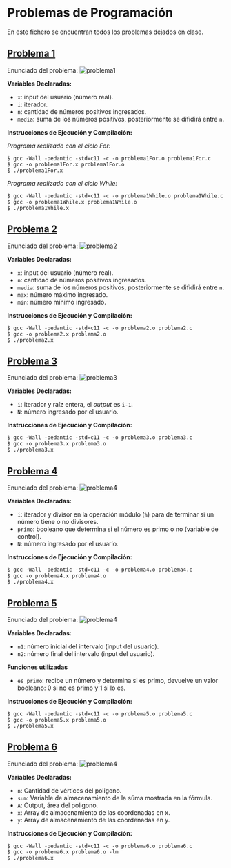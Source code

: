 # Problemas de Programación
En este fichero se encuentran todos los problemas dejados en clase.

## [Problema 1](https://github.com/DSarceno/2022LabSimu201900109/blob/main/ProblemasProgramaci%C3%B3n/problema1For.c)
Enunciado del problema:
![problema1](./img/problema1.png)

**Variables Declaradas:**
  - `x`: input del usuario (número real).
  - `i`: iterador.
  - `n`: cantidad de números positivos ingresados.
  - `media`: suma de los números positivos, posteriormente se difidirá entre `n`.

**Instrucciones de Ejecución y Compilación:**

*Programa realizado con el ciclo For:*
```
$ gcc -Wall -pedantic -std=c11 -c -o problema1For.o problema1For.c
$ gcc -o problema1For.x problema1For.o
$ ./problema1For.x
```

*Programa realizado con el ciclo While:*
```
$ gcc -Wall -pedantic -std=c11 -c -o problema1While.o problema1While.c
$ gcc -o problema1While.x problema1While.o
$ ./problema1While.x
```

## [Problema 2](https://github.com/DSarceno/2022LabSimu201900109/blob/main/ProblemasProgramaci%C3%B3n/problema2.c)
Enunciado del problema:
![problema2](./img/problema2.png)

**Variables Declaradas:**
  - `x`: input del usuario (número real).
  - `n`: cantidad de números positivos ingresados.
  - `media`: suma de los números positivos, posteriormente se difidirá entre `n`.
  - `max`: número máximo ingresado.
  - `min`: número mínimo ingresado.

**Instrucciones de Ejecución y Compilación:**
```
$ gcc -Wall -pedantic -std=c11 -c -o problema2.o problema2.c
$ gcc -o problema2.x problema2.o
$ ./problema2.x
```

## [Problema 3](https://github.com/DSarceno/2022LabSimu201900109/blob/main/ProblemasProgramaci%C3%B3n/problema3.c)
Enunciado del problema:
![problema3](./img/problema3.png)

**Variables Declaradas:**
  - `i`: iterador y raíz entera, el *output* es `i-1`.
  - `N`: número ingresado por el usuario.


**Instrucciones de Ejecución y Compilación:**
```
$ gcc -Wall -pedantic -std=c11 -c -o problema3.o problema3.c
$ gcc -o problema3.x problema3.o
$ ./problema3.x
```

## [Problema 4](https://github.com/DSarceno/2022LabSimu201900109/blob/main/ProblemasProgramaci%C3%B3n/problema4.c)
Enunciado del problema:
![problema4](./img/problema4.png)

**Variables Declaradas:**
  - `i`: iterador y divisor en la operación módulo (`%`) para de terminar si un número tiene o no divisores.
  - `primo`: booleano que determina si el número es primo o no (variable de control).
  - `N`: número ingresado por el usuario.


**Instrucciones de Ejecución y Compilación:**
```
$ gcc -Wall -pedantic -std=c11 -c -o problema4.o problema4.c
$ gcc -o problema4.x problema4.o
$ ./problema4.x
```

## [Problema 5](https://github.com/DSarceno/2022LabSimu201900109/blob/main/ProblemasProgramaci%C3%B3n/problema5.c)
Enunciado del problema:
![problema4](./img/problema5.png)

**Variables Declaradas:**
  - `n1`: número inicial del intervalo (input del usuario).
  - `n2`: número final del intervalo (input del usuario).

**Funciones utilizadas**
  - `es_primo`: recibe un número y determina si es primo, devuelve un valor
    booleano: 0 si no es primo y 1 si lo es.


**Instrucciones de Ejecución y Compilación:**
```
$ gcc -Wall -pedantic -std=c11 -c -o problema5.o problema5.c
$ gcc -o problema5.x problema5.o
$ ./problema5.x
```


## [Problema 6](https://github.com/DSarceno/2022LabSimu201900109/blob/main/ProblemasProgramaci%C3%B3n/problema6.c)
Enunciado del problema:
![problema4](./img/problema6.png)

**Variables Declaradas:**
  - `n`: Cantidad de vértices del poligono.
  - `sum`: Variable de almacenamiento de la súma mostrada en la fórmula.
  - `A`: Output, área del poligono.
  - `x`: Array de almacenamiento de las coordenadas en x.
  - `y`: Array de almacenamiento de las coordenadas en y.



**Instrucciones de Ejecución y Compilación:**
```
$ gcc -Wall -pedantic -std=c11 -c -o problema6.o problema6.c
$ gcc -o problema6.x problema6.o -lm
$ ./problema6.x
```
